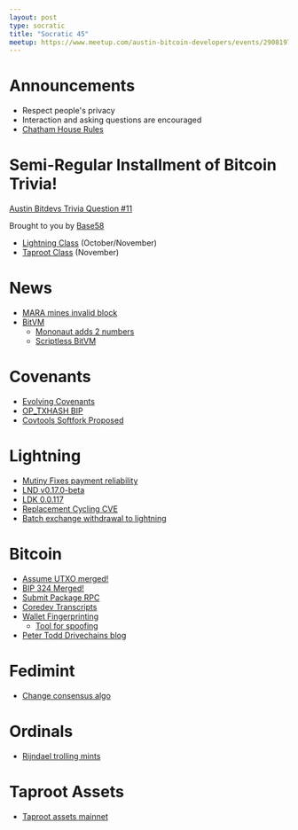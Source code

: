 ```yaml
---
layout: post
type: socratic
title: "Socratic 45"
meetup: https://www.meetup.com/austin-bitcoin-developers/events/290819759/
---
```


# Announcements

- Respect people's privacy
- Interaction and asking questions are encouraged
- [Chatham House Rules](https://www.chathamhouse.org/about-us/chatham-house-rule)

# Semi-Regular Installment of Bitcoin Trivia!

[Austin Bitdevs Trivia Question #11](https://twitter.com/base58btc/status/1715000055575269383?s=46&t=WMmqJ4MdyeBHjVDNEbJ-rg)

Brought to you by [Base58](https://base58.school/)

- [Lightning Class](https://base58.school/classes/lightning-bolts) (October/November)
- [Taproot Class](https://base58.school/classes/taproot) (November)

# News

- [MARA mines invalid block](https://b10c.me/observations/07-invalid-block-809478/)
- [BitVM](https://bitvm.org/bitvm.pdf)
  - [Mononaut adds 2 numbers](https://twitter.com/mononautical/status/1713291840638599206?s=46)
  - [Scriptless BitVM](https://lists.linuxfoundation.org/pipermail/bitcoin-dev/2023-October/021997.html)

# Covenants

- [Evolving Covenants](https://lists.linuxfoundation.org/pipermail/bitcoin-dev/2023-October/022030.html)
- [OP_TXHASH BIP](https://github.com/bitcoin/bips/pull/1500)
- [Covtools Softfork Proposed](https://github.com/bitcoin/bitcoin/pull/28550)

# Lightning

- [Mutiny Fixes payment reliability](https://blog.mutinywallet.com/fixing-payment-reliability)
- [LND v0.17.0-beta](https://github.com/lightningnetwork/lnd/releases/tag/v0.17.0-beta)
- [LDK 0.0.117](https://github.com/lightningdevkit/rust-lightning/releases/tag/v0.0.117)
- [Replacement Cycling CVE](https://lists.linuxfoundation.org/pipermail/lightning-dev/2023-October/004122.html)
- [Batch exchange withdrawal to lightning](https://lists.linuxfoundation.org/pipermail/lightning-dev/2023-October/004127.html)

# Bitcoin

- [Assume UTXO merged!](https://github.com/bitcoin/bitcoin/pull/27596)
- [BIP 324 Merged!](https://github.com/bitcoin/bitcoin/pull/28331)
- [Submit Package RPC](https://github.com/bitcoin/bitcoin/pull/27609)
- [Coredev Transcripts](https://github.com/bitcointranscripts/bitcointranscripts/tree/master/bitcoin-core-dev-tech/2023-09)
- [Wallet Fingerprinting](https://ishaana.com/blog/wallet_fingerprinting/)
  - [Tool for spoofing](https://gitlab.com/-/snippets/3611229)
- [Peter Todd Drivechains blog](https://petertodd.org/2023/drivechains)

# Fedimint

- [Change consensus algo](https://twitter.com/m1sterc001guy/status/1712545382226645329?s=20)

# Ordinals

- [Rijndael trolling mints](https://twitter.com/rot13maxi/status/1709011253350334887)

# Taproot Assets

- [Taproot assets mainnet](https://lightning.engineering/posts/2023-10-18-taproot-assets-v0.3/)
